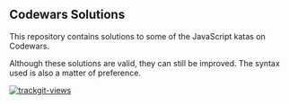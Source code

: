 ## Codewars Solutions
This repository contains solutions to some of the JavaScript katas on Codewars.

Although these solutions are valid, they can still be improved. The syntax used is also a matter of preference.

<a href="https://trackgit.com">
  <img src="https://sfy.cx/u/oNb" alt="trackgit-views" />
</a>
